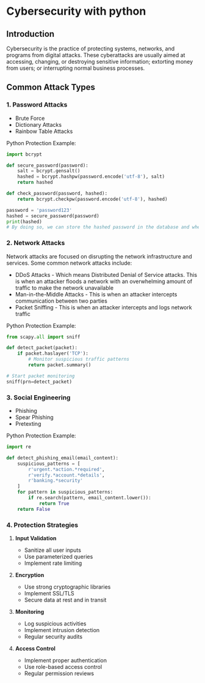 # Cybersecurity with python

## Introduction
Cybersecurity is the practice of protecting systems, networks, and programs from digital attacks. These cyberattacks are usually aimed at accessing, changing, or destroying sensitive information; extorting money from users; or interrupting normal business processes.



## Common Attack Types

### 1. Password Attacks
- Brute Force
- Dictionary Attacks
- Rainbow Table Attacks

Python Protection Example:
```python
import bcrypt

def secure_password(password):
    salt = bcrypt.gensalt()
    hashed = bcrypt.hashpw(password.encode('utf-8'), salt)
    return hashed

def check_password(password, hashed):
    return bcrypt.checkpw(password.encode('utf-8'), hashed)

password = 'password123'
hashed = secure_password(password)
print(hashed)
# By doing so, we can store the hashed password in the database and when retrieving the password, we can check if the password is correct by using the check_password function.
```

### 2. Network Attacks
Network attacks are focused on disrupting the network infrastructure and services. Some common network attacks include:

- DDoS Attacks - Which means Distributed Denial of Service attacks. This is when an attacker floods a network with an overwhelming amount of traffic to make the network unavailable
- Man-in-the-Middle Attacks - This is when an attacker intercepts communication between two parties
- Packet Sniffing   - This is when an attacker intercepts and logs network traffic


Python Protection Example:
```python
from scapy.all import sniff

def detect_packet(packet):
    if packet.haslayer('TCP'):
        # Monitor suspicious traffic patterns
        return packet.summary()

# Start packet monitoring
sniff(prn=detect_packet)
```

### 3. Social Engineering
- Phishing
- Spear Phishing
- Pretexting

Python Protection Example:
```python
import re

def detect_phishing_email(email_content):
    suspicious_patterns = [
        r'urgent.*action.*required',
        r'verify.*account.*details',
        r'banking.*security'
    ]
    for pattern in suspicious_patterns:
        if re.search(pattern, email_content.lower()):
            return True
    return False
```

### 4. Protection Strategies

1. **Input Validation**
    - Sanitize all user inputs
    - Use parameterized queries
    - Implement rate limiting

2. **Encryption**
    - Use strong cryptographic libraries
    - Implement SSL/TLS
    - Secure data at rest and in transit

3. **Monitoring**
    - Log suspicious activities
    - Implement intrusion detection
    - Regular security audits

4. **Access Control**
    - Implement proper authentication
    - Use role-based access control
    - Regular permission reviews